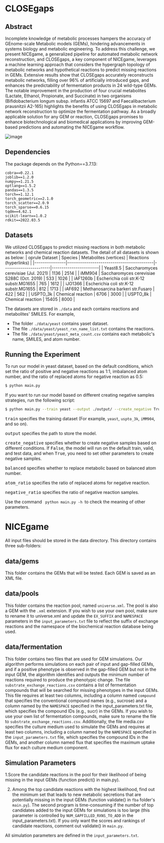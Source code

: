 # CLOSEgaps

## Abstract
Incomplete knowledge of metabolic processes hampers the accuracy of GEnome-scale Metabolic models (GEMs), hindering advancements in systems biology and metabolic engineering. To address this challenge, we present NICEgame, a generalized pipeline for automated metabolic network reconstruction, and CLOSEgaps, a key component of NICEgame, leverages a machine learning approach that considers the hypergraph topology of metabolic networks and hypothetical reactions to predict missing reactions in GEMs. Extensive results show that CLOSEgaps accurately reconstructs metabolic networks, filling over $96\%$ of artificially introduced gaps, and enhances the predictability of fermentation products in $24$ wild-type GEMs. The notable improvement in the production of four crucial metabolites (Lactate, Ethanol, Propionate, and Succinate) in two organisms (Bifidobacterium longum subsp. infantis ATCC 15697 and Faecalibacterium prausnitzii A2-165) highlights the benefits of using CLOSEgaps in metabolic network reconstruction to optimize the fermentation pathway. As a broadly applicable solution for any GEM or reaction, CLOSEgaps promises to enhance biotechnological and biomedical applications by improving GEM-based predictions and automating the NICEgame workflow.

![image](./img/model.png)

## Dependencies
The package depends on the Python==3.7.13:
```
cobra==0.22.1
joblib==1.2.0
numpy==1.21.5
optlang==1.5.2
pandas==1.3.5
torch==1.12.1
torch_geometric==2.1.0
torch_scatter==2.0.9
torch_sparse==0.6.15 
tqdm==4.62.1
scikit-learn==1.0.2
rdkit==2022.03.5
```

## Datasets
We utilized CLOSEgaps to predict missing reactions in both metabolic networks and chemical reaction datasets. The detail of all datasets is shown as below:
| oprule Dataset | Species                                    | Metabolites (vertices) | Reactions (hyperlinks) |
|----------------|--------------------------------------------|------------------------|------------------------|
| Yeast8.5       | Saccharomyces cerevisiae (Jul. 2021)       | 1136                   | 2514                   |
| iMM904         | Saccharomyces cerevisiae S288C (Oct. 2019) | 533                    | 1026                   |
| iAF1260b       | Escherichia coli str.K-12 substr.MG1655    | 765                    | 1612                   |
| iJO1366        | Escherichia coli str.K-12 substr.MG1655    | 812                    | 1713                   |
| iAF692         | Methanosarcina barkeri str.Fusaro          | 422                    | 562                    |
| USPTO\_3k      | Chemical reaction                          | 6706                   | 3000                   |
| USPTO\_8k      | Chemical reaction                          | 15405                  | 8000                   |

The datasets are stored in ```./data``` and each contains reactions and metabolites' SMILES. 
For example, 
* The folder ```./data/yeast```  contains yaset dataset. 
* The file ```./data/yeast/yeast_rxn_name_list.txt``` contains the reactions.
* The file ```./data/yeast/yeast_meta_count.csv``` contains each metabolic's name, SMILES, and atom number.

## Running the Experiment
To run our model in yeast dataset, based on the default conditions, which set the ratio of positive and negative reactions as 1:1, imbalanced atom number, and the ratio of replaced atoms for negative reaction as 0.5:
```bash
$ python main.py
```
If you want to run our model based on different creating negative samples strategies, run the following script:
```bash
$ python main.py --train yeast --output ./output/ --create_negative True --balanced True --atom_ratio 0.5 --negative_ratio 2
```

<kbd>train</kbd> specifies the training dataset (For example, ```yeast```, ```uspto_3k```,  ```iMM904```, and so on).

<kbd>output</kbd> specifies the path to store the model.

<kbd>create_negative</kbd> specifies whether to create negative samples based on different conditions. If <kbd>False</kbd>, the model will run on the default train, valid, and test data, and when <kbd>True</kbd>, you need to set other parameters to create negative samples. 

<kbd>balanced</kbd> specifies whether to replace metabolic based on balanced atom number.

<kbd>atom_ratio</kbd> specifies the ratio of replaced atoms for negative reaction.

<kbd>negative_ratio</kbd> specifies the ratio of negative reaction samples.

Use the command <code> python main.py -h </code>to check the meaning of other parameters.

# NICEgame
All input files should be stored in the data directory. This directory contains three sub-folders:

## data/gems
This folder contains the GEMs that will be tested. Each GEM is saved as an XML file.

## data/pools
This folder contains the reaction pool, named `universe.xml`. The pool is also a GEM with the `.xml` extension. If you wish to use your own pool, make sure to rename it to universe.xml and update the `EX_SUFFIX` and `NAMESPACE` parameters in the `input_parameters.txt` file to reflect the suffix of exchange reactions and the namespace of the biochemical reaction database being used.

## data/fermentation
This folder contains two files that are used for GEM simulations. Our algorithm performs simulations on each pair of input and gap-filled GEMs, and if a positive phenotype is observed in the gap-filled GEM but not in the input GEM, the algorithm identifies and outputs the minimum number of reactions required to produce the phenotypic change. The file `substrate_exchange_reactions.csv` contains a list of fermentation compounds that will be searched for missing phenotypes in the input GEMs. This file requires at least two columns, including a column named `compound` that specifies the conventional compound names (e.g., sucrose) and a column named by the `NAMESPACE` specified in the input_parameters.txt file, which specifies the compound IDs (e.g., sucr) in the GEMs. If you wish to use your own list of fermentation compounds, make sure to rename the file to `substrate_exchange_reactions.csv`. Additionally, the file media.csv specifies the culture medium used to simulate the GEMs and requires at least two columns, including a column named by the `NAMESPACE` specified in the `input_parameters.txt` file, which specifies the compound IDs in the GEMs, and another column named flux that specifies the maximum uptake flux for each culture medium component.
  
## Simulation Parameters

1.Score the candidate reactions in the pool for their likelihood of being missing in the input GEMs (function predict() in main.py).

2. Among the top candidate reactions with the highest likelihood, find out the minimum set that leads to new metabolic secretions that are potentially missing in the input GEMs (function validate() in `fba` folder's `main.py`). The second program is time-consuming if the number of top candidates added to the input GEMs for simulations is too large (this parameter is controlled by `NUM_GAPFILLED_RXNS_TO_ADD` in the input_parameters.txt). If you only want the scores and rankings of candidate reactions, comment out validate() in `main.py`.

All simulation parameters are defined in the `input_parameters.txt`.
